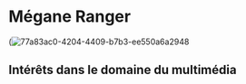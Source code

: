 # Mégane Ranger
(![77a83ac0-4204-4409-b7b3-ee550a6a2948](https://user-images.githubusercontent.com/112189526/215144442-37d2a971-8753-4f64-a359-44d47e030f00.jpg)
## Intérêts dans le domaine du multimédia
